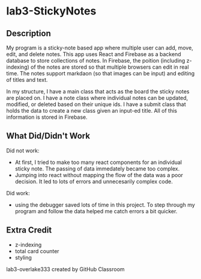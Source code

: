 # lab3-StickyNotes

## Description

My program is a sticky-note based app where multiple user can add, move, edit, and delete notes. This app uses React and Firebase as a backend database to store collections of notes. In Firebase, the poition (including z-indexing) of the notes are stored so that multiple browsers can edit in real time. The notes support markdaon (so that images can be input) and editing of titles and text. 

In my structure, I have a main class that acts as the board the sticky notes are placed on. I have a note class where individual notes can be updated, modified, or deleted based on their unique ids. I have a submit class that holds the data to create a new class given an input-ed title. All of this information is stored in Firebase. 

## What Did/Didn't Work

Did not work: 
- At first, I tried to make too many react components for an individual sticky note. The passing of data immedately became too complex. 
- Jumping into react without mapping the flow of the data was a poor decision. It led to lots of errors and unnecesarily complex code.

Did work: 
- using the debugger saved lots of time in this project. To step through my program and follow the data helped me catch errors a bit quicker.


## Extra Credit
+ z-indexing
+ total card counter
+ styling

lab3-overlake333 created by GitHub Classroom
